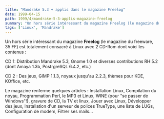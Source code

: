 ```yaml
---
title: "Mandrake 5.3 + applis dans le magazine Freelog"
date: 1999-04-15
path: 1999/4/mandrake-5-3-applis-magazine-freelog
summary: "Un hors série intéressant du magazine Freelog (le magazine du freeware, 35 FF) est totalement consacré à Linux avec 2 CD-Rom dont voici les contenus : CD 1: Distribution Mandrake 5.3, Gnome 1.0 et diverses contributions RH 5.2 (dont Amaya 1.3b, PostrgreSQL 6.4.2, etc.) CD 2 : Des jeux, GIMP 1.1.3, noyaux jusqu'au 2.2.3, thèmes pour KDE, KOffice, etc."
tags: ['Linux', 'Mandrake']
---
```


<P>Un hors série intéressant du magazine <B>Freelog</B> (le magazine du
freeware, 35 FF) est totalement consacré à Linux avec 2 CD-Rom dont
voici les contenus :</P>

<P>CD 1: Distribution Mandrake 5.3, Gnome 1.0 et diverses contributions RH
5.2 (dont Amaya 1.3b, PostrgreSQL 6.4.2, etc.)</P>

<P>CD 2 : Des jeux, GIMP 1.1.3, noyaux jusqu'au 2.2.3, thèmes pour KDE,
KOffice, etc.</P>

<P>Le magazine renferme quelques articles : Installation Linux, Compilation
du noyau, Programmation Perl, le MP3 et Linux, WINE (pour "se passer de
Windows"!), gravure de CD, la TV et linux, Jouer avec Linux, Développer
des jeux, Installation d'un serveur de polices TrueType, une liste de
LUGs, Configuration de modem, Filtrer ses mails...</P>


